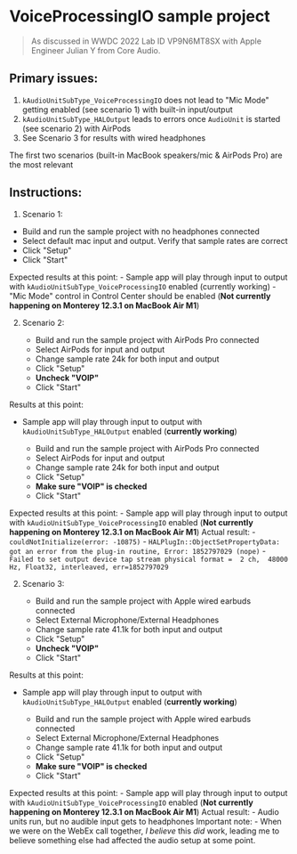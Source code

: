 # VoiceProcessingIO sample project

> As discussed in WWDC 2022 Lab ID VP9N6MT8SX with Apple Engineer Julian Y from Core Audio.

## Primary issues:
1) `kAudioUnitSubType_VoiceProcessingIO` does not lead to "Mic Mode" getting enabled (see scenario 1) with built-in input/output
2) `kAudioUnitSubType_HALOutput` leads to errors once `AudioUnit` is started (see scenario 2) with AirPods
3) See Scenario 3 for results with wired headphones

The first two scenarios (built-in MacBook speakers/mic & AirPods Pro) are the most relevant

## Instructions:

1) Scenario 1:
- Build and run the sample project with no headphones connected
- Select default mac input and output. Verify that sample rates are correct
- Click "Setup"
- Click "Start"

Expected results at this point:
    - Sample app will play through input to output with `kAudioUnitSubType_VoiceProcessingIO` enabled (currently working)
    - "Mic Mode" control in Control Center should be enabled (**Not currently happening on Monterey 12.3.1 on MacBook Air M1**)

2) Scenario 2:

    - Build and run the sample project with AirPods Pro connected
    - Select AirPods for input and output
    - Change sample rate 24k for both input and output
    - Click "Setup"
    - **Uncheck "VOIP"**
    - Click "Start"

Results at this point: 
- Sample app will play through input to output with `kAudioUnitSubType_HALOutput` enabled (**currently working**)


    - Build and run the sample project with AirPods Pro connected
    - Select AirPods for input and output
    - Change sample rate 24k for both input and output
    - Click "Setup"
    - **Make sure "VOIP" is checked**
    - Click "Start"

Expected results at this point: 
    - Sample app will play through input to output with `kAudioUnitSubType_VoiceProcessingIO` enabled (**Not currently happening on Monterey 12.3.1 on MacBook Air M1**)
Actual result: 
    - `couldNotInitialize(error: -10875)`
    - `HALPlugIn::ObjectSetPropertyData: got an error from the plug-in routine, Error: 1852797029 (nope)`
    - `Failed to set output device tap stream physical format =  2 ch,  48000 Hz, Float32, interleaved, err=1852797029`


2) Scenario 3:

    - Build and run the sample project with Apple wired earbuds connected
    - Select External Microphone/External Headphones
    - Change sample rate 41.1k for both input and output
    - Click "Setup"
    - **Uncheck "VOIP"**
    - Click "Start"

Results at this point: 
- Sample app will play through input to output with `kAudioUnitSubType_HALOutput` enabled (**currently working**)


    - Build and run the sample project with Apple wired earbuds connected
    - Select External Microphone/External Headphones
    - Change sample rate 41.1k for both input and output
    - Click "Setup"
    - **Make sure "VOIP" is checked**
    - Click "Start"
    
Expected results at this point: 
    - Sample app will play through input to output with `kAudioUnitSubType_VoiceProcessingIO` enabled (**Not currently happening on Monterey 12.3.1 on MacBook Air M1**)
Actual result: 
    - Audio units run, but no audible input gets to headphones
Important note:
    - When we were on the WebEx call together, *I believe* this *did* work, leading me to believe something else had affected the audio setup at some point.
